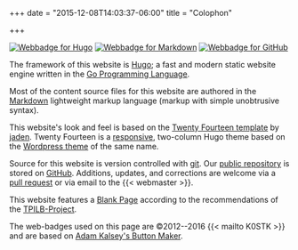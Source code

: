 +++
date = "2015-12-08T14:03:37-06:00"
title = "Colophon"

+++

[<img src="/images/hugo_80x15.png" title="A fast & modern static website engine" alt="Webbadge for Hugo"
/>](http://gohugo.io)
[<img src="/images/markdown_80x15.png" title="Plain text formatting syntax" alt="Webbadge for Markdown" />](https://en.wikipedia.org/wiki/Markdown)
[<img src="/images/github_80x15.png" title="How people build software" alt="Webbadge for GitHub" />](https://github.com/)

The framework of this website is [Hugo](http://gohugo.io);
a fast and modern static website engine written in the 
[Go Programming Language](https://golang.org/).

Most of the content source files for this website are authored in the
[Markdown](https://en.wikipedia.org/wiki/Markdown)
lightweight markup language (markup with simple unobtrusive syntax).

This website's look and feel is based on the [Twenty Fourteen
template](https://github.com/jaden/twentyfourteen) by
[jaden](https://github.com/jaden). Twenty Fourteen is a
[responsive](https://en.wikipedia.org/wiki/Responsive_web_design),
two-column Hugo theme based on the
[Wordpress theme](https://wordpress.org/themes/twentyfourteen)
of the same name.

Source for this website is version controlled with
[git](http://www.git-scm.com/). Our
[public repository](http://github.com/rrra/www) is stored on
[GitHub](https://github.com/).
Additions, updates, and corrections are welcome via a
[pull request](https://help.github.com/articles/creating-a-pull-request/) or
via email to the {{< webmaster >}}.

This website features a [Blank Page](/blankpage.html) according to the
recommendations of the
[TPILB-Project](http://www.this-page-intentionally-left-blank.org/). 

The web-badges used on this page are &copy;2012--2016 {{< mailto K0STK >}}
and are based on
[Adam Kalsey's Button Maker](http://kalsey.com/tools/buttonmaker/).

